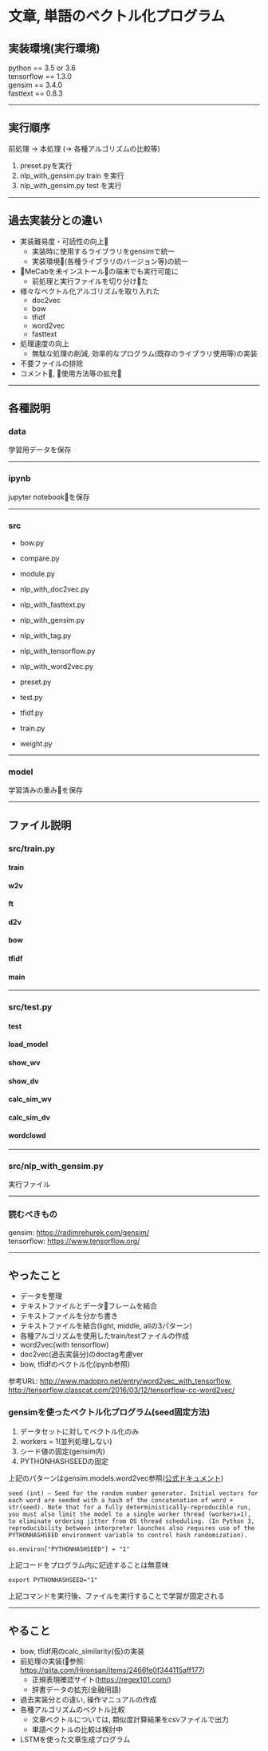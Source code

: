 # 文章, 単語のベクトル化プログラム

## 実装環境(実行環境)

python == 3.5 or 3.6<br>
tensorflow == 1.3.0<br>
gensim == 3.4.0<br>
fasttext == 0.8.3

***

## 実行順序

前処理 → 本処理 (→ 各種アルゴリズムの比較等)

1. preset.pyを実行
2. nlp_with_gensim.py train を実行
3. nlp_with_gensim.py test を実行

***

##  過去実装分との違い

- 実装難易度・可読性の向上
    - 実装時に使用するライブラリをgensimで統一
    - 実装環境(各種ライブラリのバージョン等)の統一
- MeCabを未インストールの端末でも実行可能に
    - 前処理と実行ファイルを切り分けた
- 様々なベクトル化アルゴリズムを取り入れた
    - doc2vec
    - bow
    - tfidf
    - word2vec
    - fasttext
- 処理速度の向上
    - 無駄な処理の削減, 効率的なプログラム(既存のライブラリ使用等)の実装
- 不要ファイルの排除
- コメント, 使用方法等の拡充

***

## 各種説明

### data

学習用データを保存

***

### ipynb

jupyter notebookを保存

***

### src

- bow.py
- compare.py
- module.py

- nlp_with_doc2vec.py
- nlp_with_fasttext.py
- nlp_with_gensim.py
- nlp_with_tag.py
- nlp_with_tensorflow.py
- nlp_with_word2vec.py

- preset.py
- test.py
- tfidf.py
- train.py
- weight.py


***

### model

学習済みの重みを保存

***

## ファイル説明

### src/train.py

#### train

#### w2v

#### ft

#### d2v

#### bow

#### tfidf

#### main

***

### src/test.py

#### test

#### load_model

#### show_wv

#### show_dv

#### calc_sim_wv

#### calc_sim_dv

#### wordclowd

***

### src/nlp_with_gensim.py

実行ファイル

***

### 読むべきもの

gensim: https://radimrehurek.com/gensim/<br>
tensorflow: https://www.tensorflow.org/<br>

***

## やったこと

- データを整理
- テキストファイルとデータフレームを結合
- テキストファイルを分かち書き
- テキストファイルを結合(light, middle, allの3パターン)
- 各種アルゴリズムを使用したtrain/testファイルの作成
- word2vec(with tensorflow)
- doc2vec(過去実装分)のdoctag考慮ver
- bow, tfidfのベクトル化(ipynb参照)

参考URL: http://www.madopro.net/entry/word2vec_with_tensorflow,
http://tensorflow.classcat.com/2016/03/12/tensorflow-cc-word2vec/

### gensimを使ったベクトル化プログラム(seed固定方法)

1. データセットに対してベクトル化のみ
2. workers = 1(並列処理しない)
3. シード値の固定(gensim内)
4. PYTHONHASHSEEDの固定

上記のパターンはgensim.models.word2vec参照([公式ドキュメント](https://radimrehurek.com/gensim/models/word2vec.html))

    seed (int) – Seed for the random number generator. Initial vectors for each word are seeded with a hash of the concatenation of word + str(seed). Note that for a fully deterministically-reproducible run, you must also limit the model to a single worker thread (workers=1), to eliminate ordering jitter from OS thread scheduling. (In Python 3, reproducibility between interpreter launches also requires use of the PYTHONHASHSEED environment variable to control hash randomization).


`os.environ["PYTHONHASHSEED"] = "1"`

上記コードをプログラム内に記述することは無意味

`export PYTHONHASHSEED="1"`

上記コマンドを実行後、ファイルを実行することで学習が固定される

***

## やること

- bow, tfidf用のcalc_similarity(仮)の実装
- 前処理の実装(参照: https://qiita.com/Hironsan/items/2466fe0f344115aff177)
    - 正規表現確認サイト(https://regex101.com/)
    - 辞書データの拡充(金融用語)
- 過去実装分との違い, 操作マニュアルの作成
- 各種アルゴリズムのベクトル比較
    - 文章ベクトルについては, 類似度計算結果をcsvファイルで出力
    - 単語ベクトルの比較は検討中
- LSTMを使った文章生成プログラム
